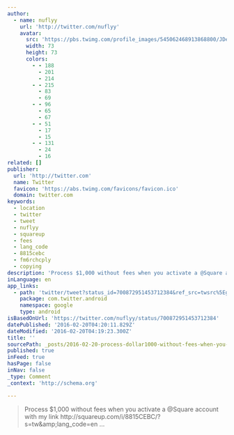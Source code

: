 ```yaml
---
author:
  - name: nuflyy
    url: 'http://twitter.com/nuflyy'
    avatar:
      src: 'https://pbs.twimg.com/profile_images/545062468913868800/JDeS_2B3_bigger.png'
      width: 73
      height: 73
      colors:
        - - 188
          - 201
          - 214
        - - 215
          - 83
          - 69
        - - 96
          - 65
          - 67
        - - 51
          - 17
          - 15
        - - 131
          - 24
          - 16
related: []
publisher:
  url: 'http://twitter.com'
  name: Twitter
  favicon: 'https://abs.twimg.com/favicons/favicon.ico'
  domain: twitter.com
keywords:
  - location
  - twitter
  - tweet
  - nuflyy
  - squareup
  - fees
  - lang_code
  - 8815cebc
  - fm6rchcply
  - copying
description: 'Process $1,000 without fees when you activate a @Square account with my link http://squareup.com/i/8815CEBC/?s=tw&amp;lang_code=en ...'
inLanguage: en
app_links:
  - path: 'twitter/tweet?status_id=700872951453712384&ref_src=twsrc%5Egoogle%7Ctwcamp%5Eandroidseo%7Ctwgr%5Estatus%7Ctwterm%5E700872951453712384'
    package: com.twitter.android
    namespace: google
    type: android
isBasedOnUrl: 'https://twitter.com/nuflyy/status/700872951453712384'
datePublished: '2016-02-20T04:20:11.829Z'
dateModified: '2016-02-20T04:19:23.300Z'
title: ''
sourcePath: _posts/2016-02-20-process-dollar1000-without-fees-when-you-activate-a-square-acco.md
published: true
inFeed: true
hasPage: false
inNav: false
_type: Comment
_context: 'http://schema.org'

---
```

> Process &dollar;1&comma;000 without fees when you activate a &commat;Square account with my link http&colon;&sol;&sol;squareup&period;com&sol;i&sol;8815CEBC&sol;&quest;s&equals;tw&amp&semi;lang&lowbar;code&equals;en &period;&period;&period;